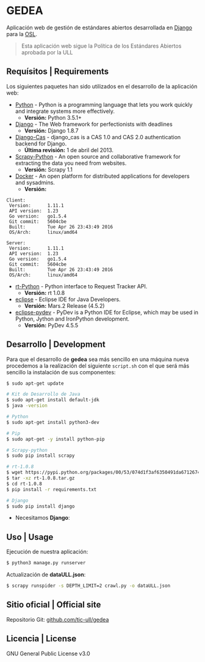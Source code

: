# GEDEA

Aplicación web de gestión de estándares abiertos desarrollada en [Django](https://www.djangoproject.com/) para la [OSL](https://osl.ull.es/).

> Esta aplicación web sigue la Política de los Estándares Abiertos aprobada por la ULL


## Requísitos | Requirements

Los siguientes paquetes han sido utilizados en el desarrollo de la aplicación web:

* [Python](https://www.python.org/) - Python is a programming language that lets you work quickly and integrate systems more effectively.
    * **Versión:** Python 3.5.1+
* [Django](https://www.djangoproject.com/) - The Web framework for perfectionists with deadlines
    * **Versión:** Django 1.8.7
* [Django-Cas](https://bitbucket.org/cpcc/django-cas) - django_cas is a CAS 1.0 and CAS 2.0 authentication backend for Django.
    * **Última revisión:** 1 de abril del 2013.
* [Scrapy-Python](http://scrapy.org/) - An open source and collaborative framework for extracting the data you need from websites. 
    * **Versión:** Scrapy 1.1
* [Docker](https://www.docker.com/) - An open platform for distributed applications for developers and sysadmins.
    * **Versión:** 
```
Client:
 Version:      1.11.1
 API version:  1.23
 Go version:   go1.5.4
 Git commit:   5604cbe
 Built:        Tue Apr 26 23:43:49 2016
 OS/Arch:      linux/amd64

Server:
 Version:      1.11.1
 API version:  1.23
 Go version:   go1.5.4
 Git commit:   5604cbe
 Built:        Tue Apr 26 23:43:49 2016
 OS/Arch:      linux/amd64
```
* [rt-Python](https://pypi.python.org/pypi/rt) - Python interface to Request Tracker API.
    * **Versión:** rt 1.0.8
* [eclipse](https://eclipse.org/) - Eclipse IDE for Java Developers.
    * **Versión:** Mars.2 Release (4.5.2)
* [eclipse-pydev](http://www.pydev.org/) - PyDev is a Python IDE for Eclipse, which may be used in Python, Jython and IronPython development.
    * **Versión:** PyDev 4.5.5





## Desarrollo | Development
Para que el desarrollo de **gedea** sea más sencillo en una máquina nueva procedemos a la realización del siguiente  `script.sh` con el que será más sencillo la instalación de sus componentes: 

```sh
$ sudo apt-get update        

# Kit de Desarrollo de Java
$ sudo apt-get install default-jdk      
$ java -version 

# Python
$ sudo apt-get install python3-dev      

# Pip
$ sudo apt-get -y install python-pip    

# Scrapy-python
$ sudo pip install scrapy   

# rt-1.0.8
$ wget https://pypi.python.org/packages/00/53/074d1f3af6350491da6712674428bb2441839d34e2b802181a522af3849b/rt-1.0.8.tar.gz
$ tar -xz rt-1.0.8.tar.gz
$ cd rt-1.0.8
$ pip install -r requirements.txt

# Django
$ sudo pip install django
```

* Necesitamos **Django**:




## Uso | Usage
Ejecución de nuestra aplicación:
```sh
$ python3 manage.py runserver
```

Actualización de **dataULL.json**:
```sh
$ scrapy runspider -s DEPTH_LIMIT=2 crawl.py -o dataULL.json
```







## Sitio oficial | Official site

Repositorio Git:  [github.com/tic-ull/gedea](https://github.com/tic-ull/gedea)

## Licencia | License
GNU General Public License v3.0

